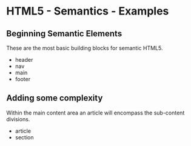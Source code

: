 # HTML5 - Semantics - Examples

## Beginning Semantic Elements

These are the most basic building blocks for semantic HTML5.

* header
* nav
* main
* footer

## Adding some complexity

Within the main content area an article will encompass the sub-content divisions.

* article
* section


